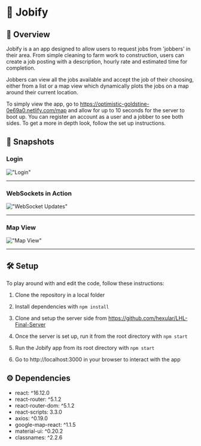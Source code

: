 # 💼 Jobify

## 🔎 Overview

Jobify is a an app designed to allow users to request jobs from 'jobbers' in their area. From simple cleaning to farm work to construction, users can create a job posting with a description, hourly rate and estimated time for completion. 

Jobbers can view all the jobs available and accept the job of their choosing, either from a list or a map view which dynamically plots the jobs on a map around their current location.

To simply view the app, go to https://optimistic-goldstine-0e69a0.netlify.com/map and allow for up to 10 seconds for the server to boot up. You can register an account as a user and a jobber to see both sides. To get a more in depth look, follow the set up instructions.

## 📸 Snapshots 

### Login

!["Login"](https://i.imgur.com/1p7qDRf.gif)

_____
### WebSockets in Action

!["WebSocket Updates"](https://i.imgur.com/pk361aq.gif)

_____
### Map View

!["Map View"](https://i.imgur.com/vsEPuEj.gif)
_____

## 🛠 Setup

To play around with and edit the code, follow these instructions:

1. Clone the repository in a local folder

2. Install dependencies with `npm install`

3. Clone and setup the server side from https://github.com/hexular/LHL-Final-Server

4. Once the server is set up, run it from the root directory with `npm start`

5. Run the Jobify app from its root directory with `npm start`

6. Go to http://localhost:3000 in your browser to interact with the app

## ⚙️ Dependencies 

- react: ^16.12.0
- react-router: ^5.1.2
- react-router-dom: ^5.1.2
- react-scripts: 3.3.0
- axios: ^0.19.0
- google-map-react: ^1.1.5
- material-ui: ^0.20.2
- classnames: ^2.2.6
